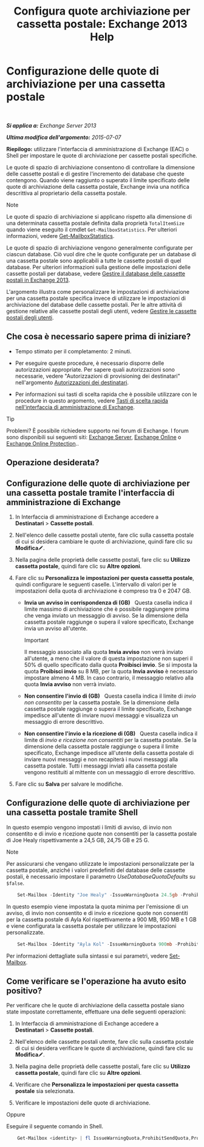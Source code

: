 ﻿---
title: 'Configura quote archiviazione per cassetta postale: Exchange 2013 Help'
TOCTitle: Configurazione delle quote di archiviazione per una cassetta postale
ms:assetid: 5f5fe292-c80e-4a0b-b3e6-e193ea5171d0
ms:mtpsurl: https://technet.microsoft.com/it-it/library/Aa998353(v=EXCHG.150)
ms:contentKeyID: 50555602
ms.date: 01/04/2018
mtps_version: v=EXCHG.150
ms.translationtype: HT
---

# Configurazione delle quote di archiviazione per una cassetta postale

 

_**Si applica a:** Exchange Server 2013_

_**Ultima modifica dell'argomento:** 2015-07-07_

**Riepilogo:**  utilizzare l'interfaccia di amministrazione di Exchange (EAC) o Shell per impostare le quote di archiviazione per cassette postali specifiche.

Le quote di spazio di archiviazione consentono di controllare la dimensione delle cassette postali e di gestire l'incremento dei database che queste contengono. Quando viene raggiunto o superato il limite specificato delle quote di archiviazione della cassetta postale, Exchange invia una notifica descrittiva al proprietario della cassetta postale.


> [!NOTE]
> Le quote di spazio di archiviazione si applicano rispetto alla dimensione di una determinata cassetta postale definita dalla proprietà <CODE>TotalItemSize</CODE> quando viene eseguito il cmdlet <CODE>Get-MailboxStatistics</CODE>. Per ulteriori informazioni, vedere <A href="https://technet.microsoft.com/it-it/library/bb124612(v=exchg.150)">Get-MailboxStatistics</A>.



Le quote di spazio di archiviazione vengono generalmente configurate per ciascun database. Ciò vuol dire che le quote configurate per un database di una cassetta postale sono applicabili a tutte le cassette postali di quel database. Per ulteriori informazioni sulla gestione delle impostazioni delle cassette postali per database, vedere [Gestire il database delle cassette postali in Exchange 2013](manage-mailbox-databases-in-exchange-2013-exchange-2013-help.md).

L'argomento illustra come personalizzare le impostazioni di archiviazione per una cassetta postale specifica invece di utilizzare le impostazioni di archiviazione del database delle cassette postali. Per le altre attività di gestione relative alle cassette postali degli utenti, vedere [Gestire le cassette postali degli utenti](https://docs.microsoft.com/it-it/exchange/recipients-in-exchange-online/manage-user-mailboxes/manage-user-mailboxes).

## Che cosa è necessario sapere prima di iniziare?

  - Tempo stimato per il completamento: 2 minuti.

  - Per eseguire queste procedure, è necessario disporre delle autorizzazioni appropriate. Per sapere quali autorizzazioni sono necessarie, vedere "Autorizzazioni di provisioning dei destinatari" nell'argomento [Autorizzazioni dei destinatari](recipients-permissions-exchange-2013-help.md).

  - Per informazioni sui tasti di scelta rapida che è possibile utilizzare con le procedure in questo argomento, vedere [Tasti di scelta rapida nell'interfaccia di amministrazione di Exchange](keyboard-shortcuts-in-the-exchange-admin-center-exchange-online-protection-help.md).


> [!TIP]
> Problemi? È possibile richiedere supporto nei forum di Exchange. I forum sono disponibili sui seguenti siti: <A href="https://go.microsoft.com/fwlink/p/?linkid=60612">Exchange Server</A>, <A href="https://go.microsoft.com/fwlink/p/?linkid=267542">Exchange Online</A> o <A href="https://go.microsoft.com/fwlink/p/?linkid=285351">Exchange Online Protection</A>..



## Operazione desiderata?

## Configurazione delle quote di archiviazione per una cassetta postale tramite l'interfaccia di amministrazione di Exchange

1.  In Interfaccia di amministrazione di Exchange accedere a **Destinatari** \> **Cassette postali**.

2.  Nell'elenco delle cassette postali utente, fare clic sulla cassetta postale di cui si desidera cambiare le quote di archiviazione, quindi fare clic su **Modifica**![Icona Modifica](images/JJ218640.6f53ccb2-1f13-4c02-bea0-30690e6ea71d(EXCHG.150).gif "Icona Modifica").

3.  Nella pagina delle proprietà delle cassette postali, fare clic su **Utilizzo cassetta postale**, quindi fare clic su **Altre opzioni**.

4.  Fare clic su **Personalizza le impostazioni per questa cassetta postale**, quindi configurare le seguenti caselle. L'intervallo di valori per le impostazioni della quota di archiviazione è compreso tra 0 e 2047 GB.
    
      - **Invia un avviso in corrispondenza di (GB)**   Questa casella indica il limite massimo di archiviazione che è possibile raggiungere prima che venga inviato un messaggio di avviso. Se la dimensione della cassetta postale raggiunge o supera il valore specificato, Exchange invia un avviso all'utente.
        

        > [!IMPORTANT]
        > Il messaggio associato alla quota <STRONG>Invia avviso</STRONG> non verrà inviato all'utente, a meno che il valore di questa impostazione non superi il 50% di quello specificato dalla quota <STRONG>Proibisci invio</STRONG>. Se si imposta la quota <STRONG>Proibisci invio</STRONG> su 8 MB, per la quota <STRONG>Invia avviso</STRONG> è necessario impostare almeno 4 MB. In caso contrario, il messaggio relativo alla quota <STRONG>Invia avviso</STRONG> non verrà inviato.

    
      - **Non consentire l'invio di (GB)**   Questa casella indica il limite di *invio non consentito* per la cassetta postale. Se la dimensione della cassetta postale raggiunge o supera il limite specificato, Exchange impedisce all'utente di inviare nuovi messaggi e visualizza un messaggio di errore descrittivo.
    
      - **Non consentire l'invio e la ricezione di (GB)**   Questa casella indica il limite di *invio e ricezione non consentiti* per la cassetta postale. Se la dimensione della cassetta postale raggiunge o supera il limite specificato, Exchange impedisce all'utente della cassetta postale di inviare nuovi messaggi e non recapiterà i nuovi messaggi alla cassetta postale. Tutti i messaggi inviati alla cassetta postale vengono restituiti al mittente con un messaggio di errore descrittivo.

5.  Fare clic su **Salva** per salvare le modifiche.

## Configurazione delle quote di archiviazione per una cassetta postale tramite Shell

In questo esempio vengono impostati i limiti di avviso, di invio non consentito e di invio e ricezione quote non consentiti per la cassetta postale di Joe Healy rispettivamente a 24,5 GB, 24,75 GB e 25 G.


> [!NOTE]
> Per assicurarsi che vengano utilizzate le impostazioni personalizzate per la cassetta postale, anziché i valori predefiniti del database delle cassette postali, è necessario impostare il parametro <EM>UseDatabaseQuotaDefaults</EM> su <CODE>$false</CODE>.


```powershell
    Set-Mailbox -Identity "Joe Healy" -IssueWarningQuota 24.5gb -ProhibitSendQuota 24.75gb -ProhibitSendReceiveQuota 25gb -UseDatabaseQuotaDefaults $false
```
In questo esempio viene impostata la quota minima per l'emissione di un avviso, di invio non consentito e di invio e ricezione quote non consentiti per la cassetta postale di Ayla Kol rispettivamente a 900 MB, 950 MB e 1 GB e viene configurata la cassetta postale per utilizzare le impostazioni personalizzate.
```powershell
    Set-Mailbox -Identity "Ayla Kol" -IssueWarningQuota 900mb -ProhibitSendQuota 950mb -ProhibitSendReceiveQuota 1gb -UseDatabaseQuotaDefaults $false
```
Per informazioni dettagliate sulla sintassi e sui parametri, vedere [Set-Mailbox](https://technet.microsoft.com/it-it/library/bb123981\(v=exchg.150\)).

## Come verificare se l'operazione ha avuto esito positivo?

Per verificare che le quote di archiviazione della cassetta postale siano state impostate correttamente, effettuare una delle seguenti operazioni:

1.  In Interfaccia di amministrazione di Exchange accedere a **Destinatari** \> **Cassette postali**.

2.  Nell'elenco delle cassette postali utente, fare clic sulla cassetta postale di cui si desidera verificare le quote di archiviazione, quindi fare clic su **Modifica**![Icona Modifica](images/JJ218640.6f53ccb2-1f13-4c02-bea0-30690e6ea71d(EXCHG.150).gif "Icona Modifica").

3.  Nella pagina delle proprietà delle cassette postali, fare clic su **Utilizzo cassetta postale**, quindi fare clic su **Altre opzioni**.

4.  Verificare che **Personalizza le impostazioni per questa cassetta postale** sia selezionata.

5.  Verificare le impostazioni delle quote di archiviazione.

Oppure

Eseguire il seguente comando in Shell.
```powershell
    Get-Mailbox <identity> | fl IssueWarningQuota,ProhibitSendQuota,ProhibitSendReceiveQuota,UseDatabaseQuotaDefaults
```
